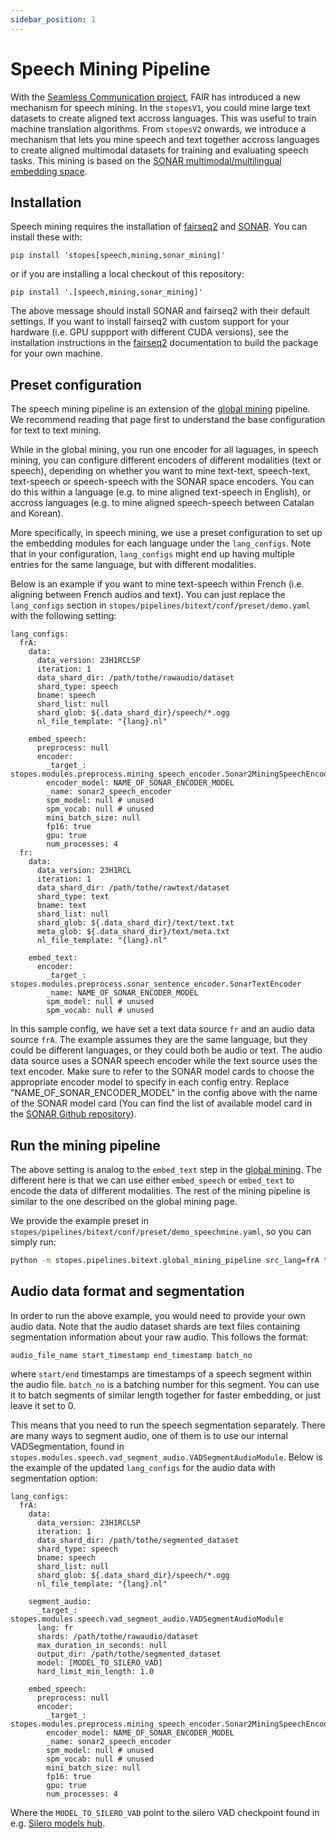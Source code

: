 ```yaml
---
sidebar_position: 1
---
```


# Speech Mining Pipeline

With the [Seamless Communication project](https://github.com/facebookresearch/seamless_communication), FAIR has introduced a new mechanism for speech mining. In the `stopesV1`, you could mine large text datasets to create aligned text accross languages. This was useful to train machine translation algorithms. From `stopesV2` onwards, we introduce a mechanism that lets you mine speech and text together accross languages to create aligned multimodal datasets for training and evaluating speech tasks. This mining is based on the [SONAR multimodal/multilingual embedding space](https://github.com/facebookresearch/SONAR).

## Installation

Speech mining requires the installation of [fairseq2](https://github.com/facebookresearch/fairseq2) and [SONAR](https://github.com/facebookresearch/SONAR). You can install these with:

```
pip install 'stopes[speech,mining,sonar_mining]'
```

or if you are installing a local checkout of this repository:

```
pip install '.[speech,mining,sonar_mining]'
```

The above message should install SONAR and fairseq2 with their default settings. If you want to install fairseq2 with custom support for your hardware (i.e. GPU suppport with different CUDA versions), see the installation instructions in the [fairseq2](https://github.com/facebookresearch/fairseq2) documentation to build the package for your own machine.

## Preset configuration

The speech mining pipeline is an extension of the [global mining](https://facebookresearch.github.io/stopes/docs/pipelines/global_mining) pipeline. We recommend reading that page first to understand the base configuration for text to text mining.

While in the global mining, you run one encoder for all laguages, in speech mining, you can configure different encoders of different modalities (text or speech), depending on whether you want to mine text-text, speech-text, text-speech or speech-speech with the SONAR space encoders. You can do this within a language (e.g. to mine aligned text-speech in English), or accross languages (e.g. to mine aligned speech-speech between Catalan and Korean).

More specifically, in speech mining, we use a preset configuration to set up the embedding modules for each language under the `lang_configs`. Note that in your configuration, `lang_configs` might end up having multiple entries for the same language, but with different modalities.

Below is an example if you want to mine text-speech within French (i.e. aligning between French audios and text). You can just replace the `lang_configs` section in `stopes/pipelines/bitext/conf/preset/demo.yaml` with the following setting:

```
lang_configs:
  frA:
    data:
      data_version: 23H1RCLSP
      iteration: 1
      data_shard_dir: /path/tothe/rawaudio/dataset
      shard_type: speech
      bname: speech
      shard_list: null
      shard_glob: ${.data_shard_dir}/speech/*.ogg
      nl_file_template: "{lang}.nl"

    embed_speech:
      preprocess: null
      encoder:
        _target_: stopes.modules.preprocess.mining_speech_encoder.Sonar2MiningSpeechEncoder
        encoder_model: NAME_OF_SONAR_ENCODER_MODEL
        _name: sonar2_speech_encoder
        spm_model: null # unused
        spm_vocab: null # unused
        mini_batch_size: null
        fp16: true
        gpu: true
        num_processes: 4
  fr:
    data:
      data_version: 23H1RCL
      iteration: 1
      data_shard_dir: /path/tothe/rawtext/dataset
      shard_type: text
      bname: text
      shard_list: null
      shard_glob: ${.data_shard_dir}/text/text.txt
      meta_glob: ${.data_shard_dir}/text/meta.txt
      nl_file_template: "{lang}.nl"

    embed_text:
      encoder:
        _target_: stopes.modules.preprocess.sonar_sentence_encoder.SonarTextEncoder
        _name: NAME_OF_SONAR_ENCODER_MODEL
        spm_model: null # unused
        spm_vocab: null # unused
```

In this sample config, we have set a text data source `fr` and an audio data source `frA`. The example assumes they are the same language, but they could be different languages, or they could both be audio or text. The audio data source uses a SONAR speech encoder while the text source uses the text encoder. Make sure to refer to the SONAR model cards to choose the appropriate encoder model to specify in each config entry. Replace "NAME_OF_SONAR_ENCODER_MODEL" in the config above with the name of the SONAR model card (You can find the list of available model card in the [SONAR Github repository](https://github.com/facebookresearch/SONAR/tree/main/sonar/cards)).

## Run the mining pipeline

The above setting is analog to the `embed_text` step in the [global mining](https://facebookresearch.github.io/stopes/docs/pipelines/global_mining). The different here is that we can use either `embed_speech` or `embed_text` to encode the data of different modalities. The rest of the mining pipeline is similar to the one described on the global mining page.

We provide the example preset in `stopes/pipelines/bitext/conf/preset/demo_speechmine.yaml`, so you can simply run:

```bash
python -m stopes.pipelines.bitext.global_mining_pipeline src_lang=frA tgt_lang=fr demo_text_dir=.../stopes-repo/demo demo_audio_dir=[YOUR AUDIO DIR] +preset=demo_speechmine output_dir=.
```

## Audio data format and segmentation

In order to run the above example, you would need to provide your own audio data. Note that the audio dataset shards are text files containing segmentation information about your raw audio. This follows the format:

```
audio_file_name start_timestamp end_timestamp batch_no
```

where `start/end` timestamps are timestamps of a speech segment within the audio file. `batch_no` is a batching number for this segment. You can use it to batch segments of similar length together for faster embedding, or just leave it set to 0.

This means that you need to run the speech segmentation separately. There are many ways to segment audio, one of them is to use our internal VADSegmentation, found in `stopes.modules.speech.vad_segment_audio.VADSegmentAudioModule`. Below is the example of the updated `lang_configs` for the audio data with segmentation option:

```
lang_configs:
  frA:
    data:
      data_version: 23H1RCLSP
      iteration: 1
      data_shard_dir: /path/tothe/segmented_dataset
      shard_type: speech
      bname: speech
      shard_list: null
      shard_glob: ${.data_shard_dir}/speech/*.ogg
      nl_file_template: "{lang}.nl"

    segment_audio:
      _target_: stopes.modules.speech.vad_segment_audio.VADSegmentAudioModule
      lang: fr
      shards: /path/tothe/rawaudio/dataset
      max_duration_in_seconds: null
      output_dir: /path/tothe/segmented_dataset
      model: [MODEL_TO_SILERO_VAD]
      hard_limit_min_length: 1.0

    embed_speech:
      preprocess: null
      encoder:
        _target_: stopes.modules.preprocess.mining_speech_encoder.Sonar2MiningSpeechEncoder
        encoder_model: NAME_OF_SONAR_ENCODER_MODEL
        _name: sonar2_speech_encoder
        spm_model: null # unused
        spm_vocab: null # unused
        mini_batch_size: null
        fp16: true
        gpu: true
        num_processes: 4
```

Where the `MODEL_TO_SILERO_VAD` point to the silero VAD checkpoint found in e.g. [Silero models hub](https://github.com/snakers4/silero-models).
